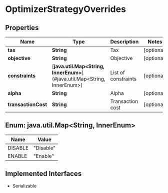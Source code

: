 

# OptimizerStrategyOverrides

## Properties

Name | Type | Description | Notes
------------ | ------------- | ------------- | -------------
**tax** | **String** | Tax |  [optional]
**objective** | **String** | Objective |  [optional]
**constraints** | [**java.util.Map&lt;String, InnerEnum&gt;**](#java.util.Map&lt;String, InnerEnum&gt;) | List of constraints |  [optional]
**alpha** | **String** | Alpha |  [optional]
**transactionCost** | **String** | Transaction cost |  [optional]



## Enum: java.util.Map&lt;String, InnerEnum&gt;

Name | Value
---- | -----
DISABLE | &quot;Disable&quot;
ENABLE | &quot;Enable&quot;


## Implemented Interfaces

* Serializable


